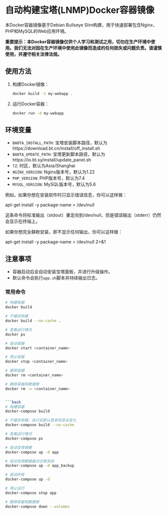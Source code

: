 # 自动构建宝塔(LNMP)Docker容器镜像

本Docker容器镜像基于Debian Bullseye Slim构建，用于快速部署包含Nginx、PHP和MySQL的Web应用环境。

**重要提示：本Docker容器镜像仅供个人学习和测试之用，切勿在生产环境中使用。我们无法对因在生产环境中使用此镜像而造成的任何损失或问题负责。请谨慎使用，并遵守相关法律法规。**

## 使用方法

1. 构建Docker镜像：
    ```bash
    docker build -t my-webapp .
    ```

2. 运行Docker容器：
    ```bash
    docker run -d my-webapp
    ```

## 环境变量

- `BAOTA_INSTALL_PATH`: 宝塔安装脚本路径，默认为https://download.bt.cn/install/off_install.sh
- `BAOTA_UPDATE_PATH`: 宝塔更新脚本路径，默认为https://io.bt.sy/install/update_panel.sh
- `TZ`: 时区，默认为Asia/Shanghai
- `NGINX_VERSION`: Nginx版本号，默认为1.22
- `PHP_VERSION`: PHP版本号，默认为7.4
- `MYSQL_VERSION`: MySQL版本号，默认为5.6

例如，如果你想在安装软件时只显示错误信息，你可以这样做：

apt-get install -y package-name > /dev/null

这条命令将标准输出（stdout）重定向到/dev/null，但是错误输出（stderr）仍然会显示在终端上。

如果你想完全静默安装，即不显示任何输出，你可以这样做：

apt-get install -y package-name > /dev/null 2>&1


## 注意事项

- 容器启动后会自动安装宝塔面板，并进行升级操作。
- 默认命令会执行`app.sh`脚本并持续输出日志。

### 常用命令
```bash
# 构建容器
docker build

# 不缓存构建
docker build --no-cache .

# 查看运行情况
docker ps

# 启动容器
docker start <container_name>

# 停止容器
docker stop <container_name>

# 删除容器
docker rm <container_name>

# 删除容器和数据卷
docker rm -v <container_name>


```bash
# 构建容器
docker-compose build

# 不缓存构建，执行后默认登录信息会变化
docker-compose build --no-cache

# 查看运行情况
docker-compose ps

# 启动宝塔镜像
docker-compose up -d app

# 启动宝塔数据备份迁移系统
docker-compose up -d app_backup

# 启动所有
docker-compose up -d

# 停止运行
docker-compose stop app

# 删除容器和数据卷
docker-compose down --volumes

```


